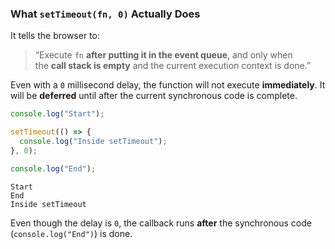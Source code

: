 
### What `setTimeout(fn, 0)` Actually Does

It tells the browser to:

> “Execute `fn` **after putting it in the event queue**, and only when the **call stack is empty** and the current execution context is done.”

Even with a `0` millisecond delay, the function will not execute **immediately**. It will be **deferred** until after the current synchronous code is complete.


```js
console.log("Start");

setTimeout(() => {
  console.log("Inside setTimeout");
}, 0);

console.log("End");
```


```shell
Start
End
Inside setTimeout
```

Even though the delay is `0`, the callback runs **after** the synchronous code (`console.log("End")`) is done.

